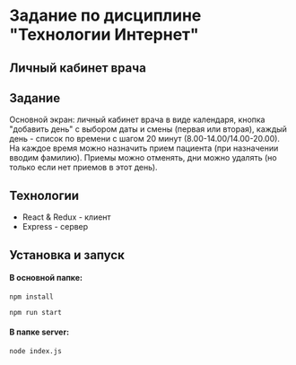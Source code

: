 # Задание по дисциплине "Технологии Интернет"
## Личный кабинет врача 

## Задание 
Основной экран: личный кабинет врача в виде календаря, кнопка "добавить день" с выбором даты и смены (первая или вторая), каждый день - список по времени с шагом 20 минут (8.00-14.00/14.00-20.00). На каждое время можно назначить прием пациента (при назначении вводим фамилию). Приемы можно отменять, дни можно удалять (но только если нет приемов в этот день).


## Технологии
- React & Redux - клиент
- Express - сервер

## Установка и запуск
#### В основной папке:
```
npm install
```
```
npm run start
```
#### В папке server:
```
node index.js
```

